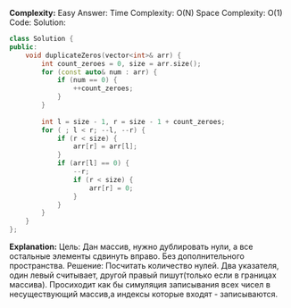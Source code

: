 **Complexity:** Easy
Answer:
	Time Complexity: O(N)
	Space Complexity: O(1)
Code:
Solution:
```cpp
class Solution {
public:
	void duplicateZeros(vector<int>& arr) {  
	    int count_zeroes = 0, size = arr.size();  
	    for (const auto& num : arr) {  
	        if (num == 0) {  
	            ++count_zeroes;  
	        }  
	    }  
	  
	    int l = size - 1, r = size - 1 + count_zeroes;  
	    for ( ; l < r; --l, --r) {  
	        if (r < size) {  
	            arr[r] = arr[l];  
	        }  
	        if (arr[l] == 0) {  
	            --r;  
	            if (r < size) {  
	                arr[r] = 0;  
	            }  
	        }  
	    }  
	}
};
```
**Explanation:**
	Цель: Дан массив, нужно дублировать нули, а все остальные элементы сдвинуть вправо. Без дополнительного пространства.
	Решение: Посчитать количество нулей. Два указателя, один левый считывает, другой правый пишут(только если в границах массива).
	Просиходит как бы симуляция записывания всех чисел в несуществующий массив,а индексы которые входят - записываются.